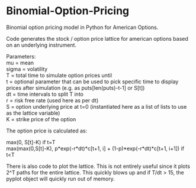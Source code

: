 # Binomial-Option-Pricing
Binomial option pricing model in Python for American Options.

Code generates the stock / option price lattice for american options based on an underlying instrument.

Parameters:<br>
mu = mean<br>
sigma = volatility<br>
T = total time to simulate option prices until<br>
t = optional parameter that can be used to pick specific time to display prices after simulation (e.g. as puts[len(puts)-t-1] or S[t])<br>
dt = time intervals to split T into<br>
r = risk free rate (used here as per dt)<br>
S = option underlying price at t=0 (instantiated here as a list of lists to use as the lattice variable)<br>
K = strike price of the option<br>

The option price is calculated as:

max(0, S[t]-K) if t=T<br>
max(max(0,S[t]-K), p\*exp(-r\*dt)\*c[t+1, i] + (1-p)\*exp(-r\*dt)\*c[t+1, i+1]) if t<T

There is also code to plot the lattice. This is not entirely useful since it plots 2^T paths for the entire lattice. This quickly blows up and if T/dt > 15, the pyplot object will quickly run out of memory.
